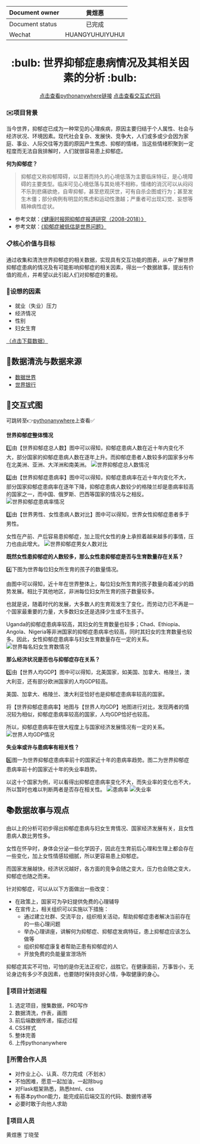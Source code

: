|Document owner|黄煜惠|
|---|:---:|
|Document status|已完成|
|Wechat|HUANGYUHUIYUHUI|

<div align="center">
    <h1>:bulb: 世界抑郁症患病情况及其相关因素的分析 :bulb:</h1>
    <a href='http://huangyuhui.pythonanywhere.com/'>点击查看pythonanywhere链接</a>
    <a href='https://nfunm034.gitee.io/jhs'>点击查看交互式代码</a>
</div>

### :envelope:项目背景
当今世界，抑郁症已成为一种常见的心理疾病，原因主要归结于个人属性、社会与经济状况、环境因素。现代社会复杂、发展快、竞争大，人们或多或少会因为家庭、事业、人际交往等方面的原因产生焦虑、抑郁的情绪，当这些情绪积聚到一定程度而无法自我排解时，人们就很容易患上抑郁症。

**何为抑郁症？**
> 抑郁症又称抑郁障碍，以显著而持久的心境低落为主要临床特征，是心境障碍的主要类型。临床可见心境低落与其处境不相称，情绪的消沉可以从闷闷不乐到悲痛欲绝，自卑抑郁，甚至悲观厌世，可有自杀企图或行为；甚至发生木僵；部分病例有明显的焦虑和运动性激越；严重者可出现幻觉、妄想等精神病性症状。

- 参考文献：[《健康时报网抑郁症报道研究（2008-2018）》](https://kns.cnki.net/KCMS/detail/detail.aspx?dbcode=CMFD&dbname=CMFD201902&filename=1019870403.nh&uid=WEEvREcwSlJHSldRa1FhdXNzY2Z1OVRyNFBoREhOSGdYME1hd2pDUHlZbz0=$9A4hF_YAuvQ5obgVAqNKPCYcEjKensW4IQMovwHtwkF4VYPoHbKxJw!!&v=MDIxMThSOGVYMUx1eFlTN0RoMVQzcVRyV00xRnJDVVI3cWZadVpwRnl6aFViN0JWRjI2Rjd1L0h0WE1ySkViUEk=)
- 参考文献：[《抑郁症被低估是世界问题》](https://kns.cnki.net/KCMS/detail/detail.aspx?dbcode=CCND&dbname=CCNDLAST2014&filename=JKSB201408280071&uid=WEEvREcwSlJHSldRa1FhdXNzY2Z1OVRyNFBoREhOSGdYME1hd2pDUHlZbz0=$9A4hF_YAuvQ5obgVAqNKPCYcEjKensW4IQMovwHtwkF4VYPoHbKxJw!!&v=MTY3MzBkaG5qOThUbmpxcXhkRWVNT1VLcmlmWmVadkZ5bmlVN3ZNSkY0UUx5YlliTEc0SDlYTXA0MU5aT3NJRFJOS3Vo)

### :clipboard:核心价值与目标
通过收集和清洗世界抑郁症的相关数据，实现具有交互功能的图表，从中了解世界抑郁症患病的情况及有可能影响抑郁症的相关因素，得出一个数据故事，提出有价值的观点，并希望以此引起人们对抑郁症的重视。

### :pencil:设想的因素
- 就业（失业）压力
- 经济情况
- 性别
- 妇女生育

[（点击下载数据）](https://github.com/uweier/interactive_data_visualization/tree/master/data)

## :eyes:数据清洗与数据来源
- [数据世界](https://ourworldindata.org/)
- [世界银行](https://data.worldbank.org.cn/)

## :speech_balloon:交互式图
可跳转至:point_right:[pythonanywhere](http://huangyuhui.pythonanywhere.com/)上查看:white_check_mark:

**世界抑郁症整体情况**

:one:由【世界抑郁症总人数】图中可以得知，抑郁症患病人数在近十年内变化不大，部分国家的抑郁症患病人数在逐年上升。而抑郁症患者人数较多的国家多分布在北美洲、亚洲、大洋洲和南美洲。
![世界抑郁症总人数情况](https://github.com/uweier/interactive_data_visualization/blob/master/iv_image/total_number.png)

:two:由【世界抑郁症患病率】图中可以得知，抑郁症患病率在近十年内变化不大，部分国家抑郁症患病率在逐年下降，抑郁症患病人数较少的格陵兰却是患病率较高的国家之一，而中国、俄罗斯、巴西等国家的情况与之相反。
![世界抑郁症患病率情况](https://github.com/uweier/interactive_data_visualization/blob/master/iv_image/hbl_map.png)

:three:由【世界男性、女性患病人数对比】图中可以得知，世界女性抑郁症患者多于男性。

女性在产前、产后容易患抑郁症，加上现代女性的身上承担着越来越多的事情，压力也由此增大。
![世界抑郁症男女人数对比](https://github.com/uweier/interactive_data_visualization/blob/master/iv_image/man_woman_number.png)

**既然女性患抑郁症的人数较多，那么女性患抑郁症是否与生育数量存在关系？**

:four:下图为世界每位妇女所生育的孩子的数量情况。

由图中可以得知，近十年在世界整体上，每位妇女所生育的孩子数量向着减少的趋势发展。相比于其他地区，非洲每位妇女所生育的孩子数量较多。

也就是说，随着时代的发展，大多数人的生育观发生了变化，而劳动力已不再是一个国家最重要的力量，大多数妇女还是选择少生或不生孩子。

Uganda的抑郁症患病率较高，其妇女的生育数量也较多；Chad、Ethiopia、Angola、Nigeria等非洲国家的抑郁症患病率也较高，同时其妇女的生育数量也较多。因此，女性抑郁症患病率与妇女生育数量存在一定的关系。
![世界每名妇女生育数情况](https://github.com/uweier/interactive_data_visualization/blob/master/iv_image/give_birth.png)

**那么经济状况是否也与抑郁症存在关系？**

:five:由【世界人均GDP】图中可以得知，北美国家，如美国、加拿大、格陵兰，澳大利亚，还有部分欧洲国家的人均GDP较高。

美国、加拿大、格陵兰、澳大利亚恰好也是抑郁症患病率较高的国家。

将【世界抑郁症患病率】地图与【世界人均GDP】地图进行对比，发现两者的情况较为相似，抑郁症患病率较高的国家，人均GDP恰好也较高。

所以，抑郁症患病率在很大程度上与国家经济发展情况有一定的关系。
![世界人均GDP情况](https://github.com/uweier/interactive_data_visualization/blob/master/iv_image/gdp.png)

**失业率或许与患病率有相关性？**

:six:图一为世界抑郁症患病率前十的国家近十年的患病率趋势。图二为世界抑郁症患病率前十的国家近十年的失业率趋势。

以这十个国家为例，可以看得出抑郁症患病率变化不大，而失业率的变化也不大，所以暂时也难以判断两者是否存在相关性。
![患病率](https://github.com/uweier/interactive_data_visualization/blob/master/iv_image/hbl_line.png)
![失业率](https://github.com/uweier/interactive_data_visualization/blob/master/iv_image/unemployment.png)


## :books:数据故事与观点
由以上的分析可初步得出抑郁症患病与妇女生育情况、国家经济发展有关，且女性患病人数比男性多。

女性在怀孕时，身体会分泌一些化学因子，因此在生育前后心理和生理上都会存在一些变化，加上女性情感较细腻，所以更容易患上抑郁症。

而国家发展越快，经济状况越好，各方面的竞争会随之变大，压力也会随之变大，抑郁症也随之而来。

针对抑郁症，可以从以下方面做出一些改变：
- 在政策上，国家可为孕妇提供免费的心理辅导
- 在宣传上，相关组织可以实施以下措施：
    - 通过建立社群、交流平台，组织相关活动，帮助抑郁症患者解决当前存在的一些心理问题
    - 举办心理讲座，讲解何为抑郁症、抑郁症发病特征，患上抑郁症应该怎么做等
    - 组织抑郁症康复者帮助正患有抑郁症的人
    - 开放免费的负能量宣泄场所

抑郁症其实不可怕，可怕的是你无法正视它，战胜它。在健康面前，万事皆小，无论身边有多少不良因素，也要随时保持良好心情，争取健康的身心。

### :date:项目计划进程
1. 选定项目，搜集数据，PRD写作
2. 数据清洗，作表，画图
3. 前后端数据传递，描述过程
4. CSS样式
5. 整体完善
6. 上传pythonanywhere

### :raising_hand:所需合作人员
- 对作业上心、认真、尽力完成（不划水）
- 不怕困难，愿意一起加油，一起除bug
- 对Flask框架熟悉，熟悉html、css
- 有基本python能力，能完成前后端交互的代码、数据传递等
- 必要时敢于向他人求助

### :dancers:项目人员
黄煜惠  丁晓莹
